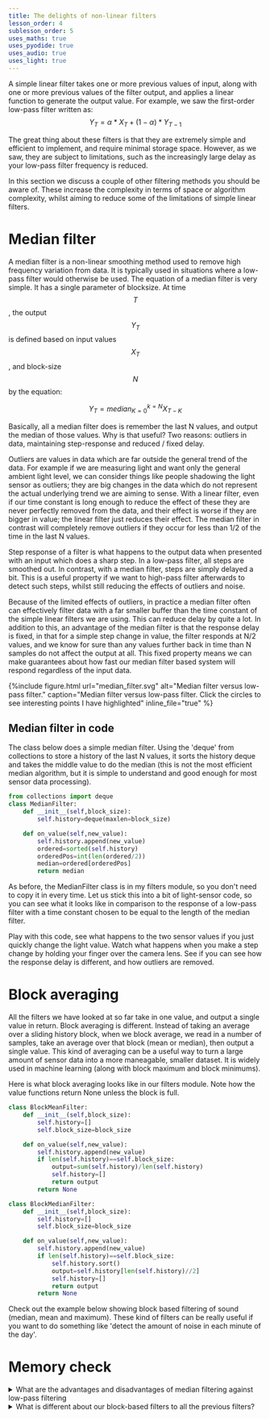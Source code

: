 ```yaml
---
title: The delights of non-linear filters
lesson_order: 4
sublesson_order: 5
uses_maths: true
uses_pyodide: true
uses_audio: true
uses_light: true
---
```

A simple linear filter takes one or more previous values of input, along with one or more previous values of the filter output, and applies a linear function to generate the output value. For example, we saw the first-order low-pass filter written as:
$$
Y_T =  \alpha * X_T + (1-\alpha)* Y_{T-1}
$$

The great thing about these filters is that they are extremely simple and efficient to implement, and require minimal storage space. However, as we saw, they are subject to limitations, such as the increasingly large delay as your low-pass filter frequency is reduced.

In this section we discuss a couple of other filtering methods you should be aware of. These increase the complexity in terms of space or algorithm complexity, whilst aiming to reduce some of the limitations of simple linear filters.

# Median filter

A median filter is a non-linear smoothing method used to remove high frequency variation from data. It is typically used in situations where a low-pass filter would otherwise be used. The equation of a median filter is very simple. It has a single parameter of blocksize. At time $$T$$, the output $$Y_T$$ is defined based on input values $$X_T$$, and block-size $$N$$ by the equation:

$$
Y_T = median_{K=0}^{k=N}X_{T-K}
$$

Basically, all a median filter does is remember the last N values, and output the median of those values. Why is that useful? Two reasons: outliers in data, maintaining step-response and reduced / fixed delay. 

Outliers are values in data which are far outside the general trend of the data. For example if we are measuring light and want only the general ambient light level, we can consider things like people shadowing the light sensor as outliers; they are big changes in the data which do not represent the actual underlying trend we are aiming to sense. With a linear filter, even if our time constant is long enough to reduce the effect of these they are never perfectly removed from the data, and their effect is worse if they are bigger in value; the linear filter just reduces their effect. The median filter in contrast will completely remove outliers if they occur for less than 1/2 of the time in the last N values.

Step response of a filter is what happens to the output data when presented with an input which does a sharp step. In a low-pass filter, all steps are smoothed out. In contrast, with a median filter, steps are simply delayed a bit. This is a useful property if we want to high-pass filter afterwards to detect such steps, whilst still reducing the effects of outliers and noise.

Because of the limited effects of outliers, in practice a median filter often can effectively filter data with a far smaller buffer than the time constant of the simple linear filters we are using. This can reduce delay by quite a lot. In addition to this, an advantage of the median filter is that the response delay is fixed, in that for a simple step change in value, the filter responds at N/2 values, and we know for sure than any values further back in time than N samples do not affect the output at all. This fixed property means we can make guarantees about how fast our median filter based system will respond regardless of the input data.

{%include figure.html url="median_filter.svg" alt="Median filter versus low-pass filter." caption="Median filter versus low-pass filter. Click the circles to see interesting points I have highlighted" inline_file="true" %}


## Median filter in code

The class below does a simple median filter. Using the 'deque' from collections to store a history of the last N values, it sorts the history deque and takes the middle value to do the median (this is not the most efficient median algorithm, but it is simple to understand and good enough for most sensor data processing).

```python
from collections import deque
class MedianFilter:
    def __init__(self,block_size):
        self.history=deque(maxlen=block_size)

    def on_value(self,new_value):
        self.history.append(new_value)
        ordered=sorted(self.history)
        orderedPos=int(len(ordered/2))
        median=ordered[orderedPos]
        return median
```

As before, the MedianFilter class is in my filters module, so you don't need to copy it in every time. Let us stick this into a bit of light-sensor code, so you can see what it looks like in comparison to the response of a low-pass filter with a time constant chosen to be equal to the length of the median filter.

Play with this code, see what happens to the two sensor values if you just quickly change the light value. Watch what happens when you make a step change by holding your finger over the camera lens. See if you can see how the response delay is different, and how outliers are removed.

<script>
makePyodideBox({
    codeString:`
SAMPLE_TIME = 0.05 # sample 20 times a second
BLOCK_SIZE = 20 # 1 second / 20 samples median filter size
# set low pass filter to match median filter
FILTER_TIME_CONSTANT=BLOCK_SIZE*SAMPLE_TIME

import graphs, sensors,time
# The filters module contains median filter
import filters
graphs.set_style("light","rgb(0,0,0)",0,1)
graphs.set_style("lowpassed light","rgb(255,0,0)",0,1,subgraph_y=1)
graphs.set_style("median light","rgb(0,255,0)",0,1,subgraph_y=2)

lpFilter=filters.LowPassFilter.make_from_time_constant(FILTER_TIME_CONSTANT,SAMPLE_TIME)
medFilter=filters.MedianFilter(block_size=BLOCK_SIZE)
while True:
    light_level=sensors.light.get_level()
    light_lowpassed=lpFilter.on_value(light_level)
    light_median=medFilter.on_value(light_level)
    graphs.on_value("light",light_level)
    graphs.on_value("lowpassed light",light_lowpassed)
    graphs.on_value("median light",light_median)
    time.sleep(SAMPLE_TIME)
`  ,hasConsole:true,hasGraph:true,showCode:true,editable:true,caption:"Comparing median and low-pass filter."})
</script>

# Block averaging

All the filters we have looked at so far take in one value, and output a single value in return. Block averaging is different. Instead of taking an average over a sliding history block, when we block average, we read in a number of samples, take an average over that block (mean or median), then output a single value. This kind of averaging can be a useful way to turn a large amount of sensor data into a more maneagable, smaller dataset. It is widely used in machine learning (along with block maximum and block minimums).

Here is what block averaging looks like in our filters module. Note how the value functions return None unless the block is full.

``` python
class BlockMeanFilter:
    def __init__(self,block_size):
        self.history=[]
        self.block_size=block_size

    def on_value(self,new_value):        
        self.history.append(new_value)
        if len(self.history)==self.block_size:
            output=sum(self.history)/len(self.history)
            self.history=[]
            return output
        return None

class BlockMedianFilter:
    def __init__(self,block_size):
        self.history=[]
        self.block_size=block_size

    def on_value(self,new_value):        
        self.history.append(new_value)
        if len(self.history)==self.block_size:
            self.history.sort()
            output=self.history[len(self.history)//2]
            self.history=[]
            return output
        return None

```

Check out the example below showing block based filtering of sound (median, mean and maximum). These kind of filters can be really useful if you want to do something like 'detect the amount of noise in each minute of the day'.

<script>
makePyodideBox({
    codeString:`

SAMPLE_TIME = 0.01 # sample 100 times a second
BLOCK_SIZE = 20 # 1/5 second / 20 samples median filter size

import graphs, sensors,time
# The filters module contains median filter
import filters
graphs.set_style("sound","rgb(0,0,0)",0,1)
graphs.set_style("block mean","rgb(255,0,0)",0,1,subgraph_x=0,subgraph_y=1)
graphs.set_style("block max","rgb(0,255,0)",0,1,subgraph_x=1,subgraph_y=0)
graphs.set_style("block median","rgb(0,0,255)",0,1,subgraph_x=1,subgraph_y=1)

meanFilter=filters.BlockMeanFilter(block_size=BLOCK_SIZE)
medFilter=filters.BlockMedianFilter(block_size=BLOCK_SIZE)
maxFilter=filters.BlockMaxFilter(block_size=BLOCK_SIZE)
while True:
    sound_level=sensors.sound.get_level()
    meanVal=meanFilter.on_value(sound_level)
    medVal=medFilter.on_value(sound_level)
    maxVal=maxFilter.on_value(sound_level)
    # add values to the graphs - n.b. the graph.on_value ignores
    # any None values, so they won't move the graph along
    graphs.on_value("sound",sound_level)
    graphs.on_value("block mean",meanVal)
    graphs.on_value("block median",medVal)
    graphs.on_value("block max",maxVal)
    time.sleep(SAMPLE_TIME)
`  ,hasConsole:true,hasGraph:true,showCode:true,editable:true,caption:"Comparing median and low-pass filter."})
</script>


# Memory check
<details class="question" markdown=1>
<summary>What are the advantages and disadvantages of median filtering against low-pass filtering</summary>

Our simple low pass filter is very simple to implement and extremely efficient in terms of memory and performance. It can be used to smooth out everything in a signal, including step changes in the signal. It is however badly affected by large outliers in the data, and loses information when the underlying data changes quickly.

The median filter has advantages in that it is less affected by outliers, and it maintains step changes in the data. It is also often possible to use a smaller delay with median filter, which reduces delay in response of our sensor algorithms.

</details>

<details class="question" markdown=1>
<summary>What is different about our block-based filters to all the previous filters?</summary>
In previous filters that we have seen, each sample of input data leads to one sample of output data.

In the block-based filters, for a given block-size, we output one sample, so the number of output samples is smaller by a factor of blocksize i.e. $$samples_{output}=\frac{samples_{input}}{blocksize}$$ .
</details>
